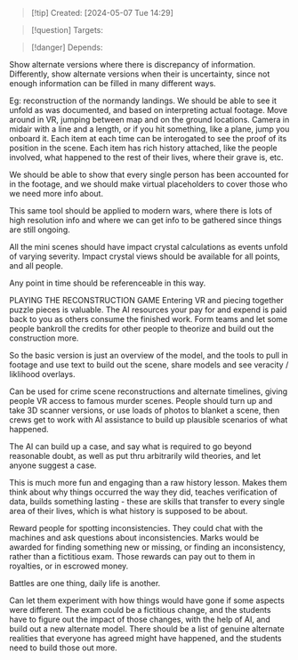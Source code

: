 
>[!tip] Created: [2024-05-07 Tue 14:29]

>[!question] Targets: 

>[!danger] Depends: 


Show alternate versions where there is discrepancy of information.
Differently, show alternate versions when their is uncertainty, since not enough information can be filled in many different ways.

Eg: reconstruction of the normandy landings.
We should be able to see it unfold as was documented, and based on interpreting actual footage.
Move around in VR, jumping between map and on the ground locations.
Camera in midair with a line and a length, or if you hit something, like a plane, jump you onboard it.
Each item at each time can be interogated to see the proof of its position in the scene.
Each item has rich history attached, like the people involved, what happened to the rest of their lives, where their grave is, etc.

We should be able to show that every single person has been accounted for in the footage, and we should make virtual placeholders to cover those who we need more info about.

This same tool should be applied to modern wars, where there is lots of high resolution info and where we can get info to be gathered since things are still ongoing.

All the mini scenes should have impact crystal calculations as events unfold of varying severity.
Impact crystal views should be available for all points, and all people.

Any point in time should be referenceable in this way.

PLAYING THE RECONSTRUCTION GAME
Entering VR and piecing together puzzle pieces is valuable.  The AI resources your pay for and expend is paid back to you as others consume the finished work.  Form teams and let some people bankroll the credits for other people to theorize and build out the construction more.

So the basic version is just an overview of the model, and the tools to pull in footage and use text to build out the scene, share models and see veracity / liklihood overlays.

Can be used for crime scene reconstructions and alternate timelines, giving people VR access to famous murder scenes.  People should turn up and take 3D scanner versions, or use loads of photos to blanket a scene, then crews get to work with AI assistance to build up plausible scenarios of what happened.

The AI can build up a case, and say what is required to go beyond reasonable doubt, as well as put thru arbitrarily wild theories, and let anyone suggest a case.

This is much more fun and engaging than a raw history lesson.  Makes them think about why things occurred the way they did, teaches verification of data, builds something lasting - these are skills that transfer to every single area of their lives, which is what history is supposed to be about.

Reward people for spotting inconsistencies.  They could chat with the machines and ask questions about inconsistencies.  Marks would be awarded for finding something new or missing, or finding an inconsistency, rather than a fictitious exam.  Those rewards can pay out to them in royalties, or in escrowed money.

Battles are one thing, daily life is another.

Can let them experiment with how things would have gone if some aspects were different.  The exam could be a fictitious change, and the students have to figure out the impact of those changes, with the help of AI, and build out a new alternate model.  There should be a list of genuine alternate realities that everyone has agreed might have happened, and the students need to build those out more.